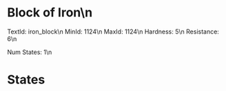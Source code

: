 # Block of Iron\n
TextId: iron_block\n
MinId: 1124\n
MaxId: 1124\n
Hardness: 5\n
Resistance: 6\n

Num States: 1\n
# States
```

```